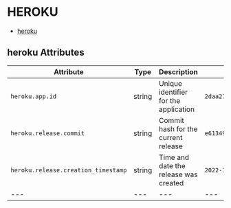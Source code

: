 
<!--- Hugo front matter used to generate the website version of this page:
--->

# HEROKU

- [heroku](#heroku)


## heroku Attributes

| Attribute  | Type | Description  | Examples  | Stability |
|---|---|---|---|---|
| `heroku.app.id` |  string | Unique identifier for the application  | `2daa2797-e42b-4624-9322-ec3f968df4da` | ![Experimental](https://img.shields.io/badge/-experimental-blue) |
| `heroku.release.commit` |  string | Commit hash for the current release  | `e6134959463efd8966b20e75b913cafe3f5ec` | ![Experimental](https://img.shields.io/badge/-experimental-blue) |
| `heroku.release.creation_timestamp` |  string | Time and date the release was created  | `2022-10-23T18:00:42Z` | ![Experimental](https://img.shields.io/badge/-experimental-blue) |
|---|---|---|---|---|


